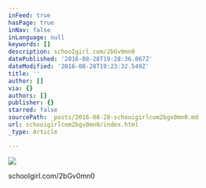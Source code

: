 ```yaml
---
inFeed: true
hasPage: true
inNav: false
inLanguage: null
keywords: []
description: schooIgirl.com/2bGv0mn0
datePublished: '2016-08-28T19:28:36.867Z'
dateModified: '2016-08-28T19:23:32.549Z'
title: ''
author: []
via: {}
authors: []
publisher: {}
starred: false
sourcePath: _posts/2016-08-28-schooigirlcom2bgv0mn0.md
url: schooigirlcom2bgv0mn0/index.html
_type: Article

---
```

![](https://the-grid-user-content.s3-us-west-2.amazonaws.com/132d7137-407c-4b03-a236-5d172fead1a2.jpg)

schooIgirl.com/2bGv0mn0